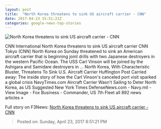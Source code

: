 ```yaml
---
layout: post
title:  "North Korea threatens to sink US aircraft carrier - CNN"
date: 2017-04-23 15:51:21Z
categories: google-news-top-stories
---
```


![North Korea threatens to sink US aircraft carrier - CNN](http://i2.cdn.cnn.com/cnnnext/dam/assets/170409024444-uss-carl-vinson-super-tease.jpg)

CNN International North Korea threatens to sink US aircraft carrier CNN Tokyo (CNN) North Korea on Sunday threatened to sink an American aircraft carrier that is beginning joint drills with two Japanese destroyers in the western Pacific Ocean. The USS Carl Vinson will be joined by the Ashigara and Samidare destroyers in ... North Korea, With Characteristic Bluster, Threatens To Sink U.S. Aircraft Carrier Huffington Post Carried away: The inside story of how the Carl Vinson's canceled port visit sparked a global crisis NavyTimes.com Aircraft Carrier Wasn't Sailing to Deter North Korea, as US Suggested New York Times DefenseNews.com - Navy.mil - View Image - Fox Business - Commander, US 7th Fleet all 892 news articles »


Full story on F3News: [North Korea threatens to sink US aircraft carrier - CNN](http://www.f3nws.com/n/q4Hqx)

> Posted on: Sunday, April 23, 2017 8:51:21 PM
